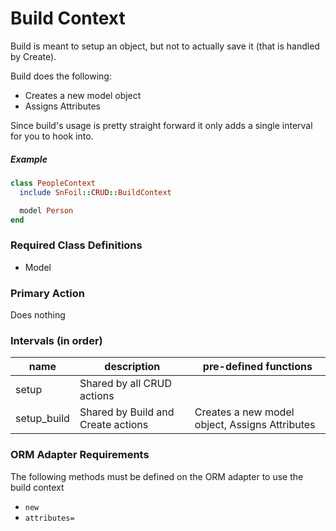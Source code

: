 # Build Context

Build is meant to setup an object, but not to actually save it (that is handled by Create).

Build does the following:

- Creates a new model object
- Assigns Attributes

Since build's usage is pretty straight forward it only adds a single interval for you to hook into.

##### Example

```ruby
class PeopleContext
  include SnFoil::CRUD::BuildContext

  model Person
end
```
### Required Class Definitions
- Model
  
### Primary Action
Does nothing
### Intervals (in order)

<table>
  <thead>
    <th>name</th>
    <th>description</th>
    <th>pre-defined functions</th>
  </thead>

  <tbody>
    <tr>
      <td>setup</td>
      <td>Shared by all CRUD actions</td>
      <td></td>
    </tr>
    <tr>
      <td>setup_build</td>
      <td>Shared by Build and Create actions</td>
      <td>
        Creates a new model object, Assigns Attributes
      </td>
    </tr>
  </tbody>
</table>

### ORM Adapter Requirements

The following methods must be defined on the ORM adapter to use the build context

- `new`
- `attributes=`
